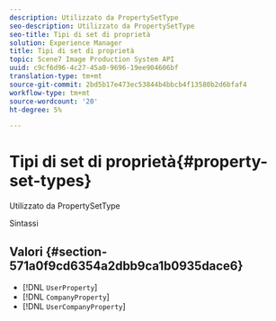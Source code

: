 ```yaml
---
description: Utilizzato da PropertySetType
seo-description: Utilizzato da PropertySetType
seo-title: Tipi di set di proprietà
solution: Experience Manager
title: Tipi di set di proprietà
topic: Scene7 Image Production System API
uuid: c9cf6d96-4c27-45a0-9696-19ee904606bf
translation-type: tm+mt
source-git-commit: 2bd5b17e473ec53844b4bbcb4f13580b2d6bfaf4
workflow-type: tm+mt
source-wordcount: '20'
ht-degree: 5%

---
```



# Tipi di set di proprietà{#property-set-types}

Utilizzato da PropertySetType

Sintassi

## Valori {#section-571a0f9cd6354a2dbb9ca1b0935dace6}

* [!DNL `UserProperty`]
* [!DNL `CompanyProperty`]
* [!DNL `UserCompanyProperty`]


